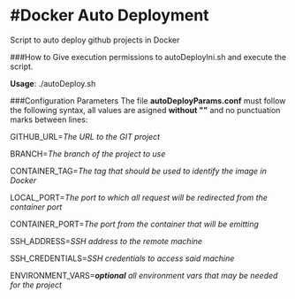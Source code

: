 #Docker Auto Deployment
======

Script to auto deploy github projects in Docker


###How to
Give execution permissions to autoDeployIni.sh and execute the script. 

**Usage**: ./autoDeploy.sh


###Configuration Parameters
The file **autoDeployParams.conf** must follow the following syntax, all values are asigned **without ""** and no punctuation marks between lines:

GITHUB_URL=*The URL to the GIT project*

BRANCH=*The branch of the project to use*

CONTAINER_TAG=*The tag that should be used to identify the image in Docker*

LOCAL_PORT=*The port to which all request will be redirected from the container port*

CONTAINER_PORT=*The port from the container that will be emitting*

SSH_ADDRESS=*SSH address to the remote machine*

SSH_CREDENTIALS=*SSH credentials to access said machine*

ENVIRONMENT_VARS=**_optional_** *all environment vars that may be needed for the project*
